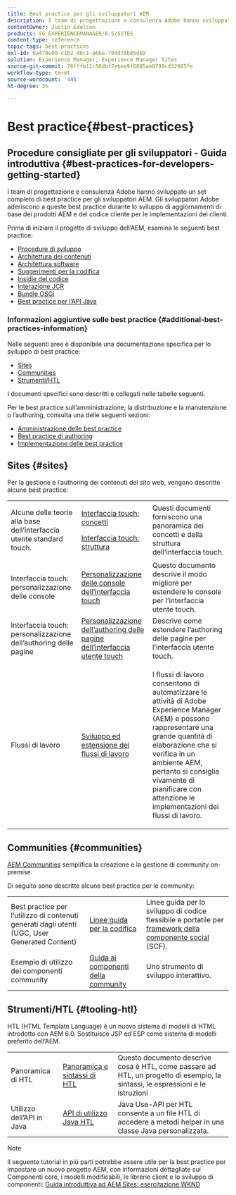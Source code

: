 ```yaml
---
title: Best practice per gli sviluppatori AEM
description: I team di progettazione e consulenza Adobe hanno sviluppato un set completo di best practice per gli sviluppatori AEM.
contentOwner: Justin Edelson
products: SG_EXPERIENCEMANAGER/6.5/SITES
content-type: reference
topic-tags: best-practices
exl-id: 0a478e80-c1b2-46c1-a6be-794d78b85d69
solution: Experience Manager, Experience Manager Sites
source-git-commit: 76fffb11c56dbf7ebee9f6805ae0799cd32985fe
workflow-type: tm+mt
source-wordcount: '445'
ht-degree: 3%

---
```


# Best practice{#best-practices}

## Procedure consigliate per gli sviluppatori - Guida introduttiva {#best-practices-for-developers-getting-started}

I team di progettazione e consulenza Adobe hanno sviluppato un set completo di best practice per gli sviluppatori AEM. Gli sviluppatori Adobe aderiscono a queste best practice durante lo sviluppo di aggiornamenti di base dei prodotti AEM e del codice cliente per le implementazioni dei clienti.

Prima di iniziare il progetto di sviluppo dell’AEM, esamina le seguenti best practice:

* [Procedure di sviluppo](/help/sites-developing/development-practices.md)
* [Architettura dei contenuti](/help/sites-developing/content-architecture.md)
* [Architettura software](/help/sites-developing/software-architecture.md)
* [Suggerimenti per la codifica](/help/sites-developing/coding-tips.md)
* [Insidie del codice](/help/sites-developing/code-pitfalls.md)
* [Interazione JCR](/help/sites-developing/jcr-integration.md)
* [Bundle OSGi](/help/sites-developing/osgi-bundles.md)
* [Best practice per l’API Java](https://experienceleague.adobe.com/docs/experience-manager-learn/foundation/development/understand-java-api-best-practices.html)

### Informazioni aggiuntive sulle best practice {#additional-best-practices-information}

Nelle seguenti aree è disponibile una documentazione specifica per lo sviluppo di best practice:

* [Sites](#sites)
* [Communities](/help/sites-developing/best-practices.md#communities)
* [Strumenti/HTL](/help/sites-developing/best-practices.md#tooling-htl)

I documenti specifici sono descritti e collegati nelle tabelle seguenti.

Per le best practice sull’amministrazione, la distribuzione e la manutenzione o l’authoring, consulta una delle seguenti sezioni:

* [Amministrazione delle best practice](/help/sites-administering/administer-best-practices.md)
* [Best practice di authoring](/help/sites-authoring/best-practices.md)
* [Implementazione delle best practice](/help/sites-deploying/best-practices.md)

## Sites {#sites}

Per la gestione e l’authoring dei contenuti del sito web, vengono descritte alcune best practice:

<table>
 <tbody>
  <tr>
   <td>Alcune delle teorie alla base dell’interfaccia utente standard touch.</td>
   <td><p><a href="/help/sites-developing/touch-ui-concepts.md">Interfaccia touch: concetti</a></p> <p><a href="/help/sites-developing/touch-ui-structure.md">Interfaccia touch: struttura</a></p> </td>
   <td>Questi documenti forniscono una panoramica dei concetti e della struttura dell’interfaccia touch.</td>
  </tr>
  <tr>
   <td>Interfaccia touch: personalizzazione delle console </td>
   <td><a href="/help/sites-developing/customizing-consoles-touch.md">Personalizzazione delle console dell’interfaccia touch</a></td>
   <td>Questo documento descrive il modo migliore per estendere le console per l’interfaccia utente touch.</td>
  </tr>
  <tr>
   <td>Interfaccia touch: personalizzazione dell’authoring delle pagine</td>
   <td><a href="/help/sites-developing/customizing-page-authoring-touch.md">Personalizzazione dell’authoring delle pagine dell’interfaccia utente touch</a></td>
   <td>Descrive come estendere l’authoring delle pagine per l’interfaccia utente touch.</td>
  </tr>
  <tr>
   <td>Flussi di lavoro</td>
   <td><a href="/help/sites-developing/workflows-best-practices.md">Sviluppo ed estensione dei flussi di lavoro</a></td>
   <td><p>I flussi di lavoro consentono di automatizzare le attività di Adobe Experience Manager (AEM) e possono rappresentare una grande quantità di elaborazione che si verifica in un ambiente AEM, pertanto si consiglia vivamente di pianificare con attenzione le implementazioni dei flussi di lavoro.</p> </td>
  </tr>
 </tbody>
</table>

## Communities {#communities}

[AEM Communities](/help/communities/overview.md) semplifica la creazione e la gestione di community on-premise.

Di seguito sono descritte alcune best practice per le community:

|  |  |  |
|---|---|---|
| Best practice per l’utilizzo di contenuti generati dagli utenti (UGC, User Generated Content) | [Linee guida per la codifica](/help/communities/code-guide.md) | Linee guida per lo sviluppo di codice flessibile e portatile per [framework della componente social](/help/communities/scf.md) (SCF). |
| Esempio di utilizzo dei componenti community | [Guida ai componenti della community](/help/communities/components-guide.md) | Uno strumento di sviluppo interattivo. |

## Strumenti/HTL {#tooling-htl}

HTL (HTML Template Language) è un nuovo sistema di modelli di HTML introdotto con AEM 6.0. Sostituisce JSP ed ESP come sistema di modelli preferito dell’AEM.

|  |  |  |
|---|---|---|
| Panoramica di HTL | [Panoramica e sintassi di HTL](https://experienceleague.adobe.com/docs/experience-manager-htl/content/overview.html?lang=it) | Questo documento descrive cosa è HTL, come passare ad HTL, un progetto di esempio, la sintassi, le espressioni e le istruzioni |
| Utilizzo dell’API in Java | [API di utilizzo Java HTL](https://helpx.adobe.com/experience-manager/htl/using/use-api.html) | Java Use-API per HTL consente a un file HTL di accedere a metodi helper in una classe Java personalizzata. |

>[!NOTE]
>
>Il seguente tutorial in più parti potrebbe essere utile per la best practice per impostare un nuovo progetto AEM, con informazioni dettagliate sui Componenti core, i modelli modificabili, le librerie client e lo sviluppo di componenti:
>[Guida introduttiva ad AEM Sites: esercitazione WKND](https://helpx.adobe.com/experience-manager/kt/sites/using/getting-started-wknd-tutorial-develop.html)
